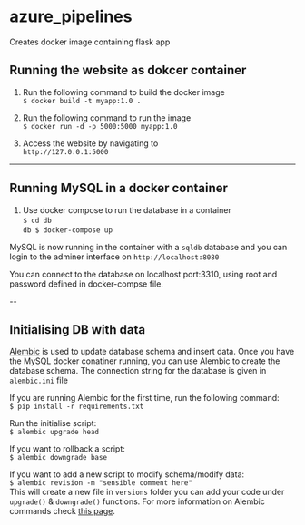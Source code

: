 # azure_pipelines
Creates docker image containing flask app

## Running the website as dokcer container

1. Run the following command to build the docker image  
`$ docker build -t myapp:1.0 .`

2. Run the following command to run the image  
`$ docker run -d -p 5000:5000 myapp:1.0`

3. Access the website by navigating to  
`http://127.0.0.1:5000`

---

## Running MySQL in a docker container

1. Use docker compose to run the database in a container  
`$ cd db`  
`db $ docker-compose up`

MySQL is now running in the container with a `sqldb` database and you can login to the adminer interface on `http://localhost:8080`

You can connect to the database on localhost port:3310, using root and password defined in docker-compse file.

--
## Initialising DB with data

[Alembic](https://alembic.sqlalchemy.org/en/latest/) is used to update database schema and insert data. Once you have the MySQL docker conatiner running, you can use Alembic to create the database schema.
The connection string for the database is given in `alembic.ini` file

If you are running Alembic for the first time, run the following command:  
`$ pip install -r requirements.txt`

Run the initialise script:  
`$ alembic upgrade head`

If you want to rollback a script:  
`$ alembic downgrade base`

If you want to add a new script to modify schema/modify data:  
`$ alembic revision -m "sensible comment here"`  
This will create a new file in `versions` folder you can add your code under `upgrade()` & `downgrade()` functions. For more information on Alembic commands check [this page](https://eticlab.co.uk/alembic-database-migrations-using-python/).